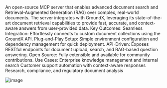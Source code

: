 An open-source MCP server that enables advanced document search and Retrieval-Augmented Generation (RAG) over complex, real-world documents. The server integrates with GroundX, leveraging its state-of-the-art document retrieval capabilities to provide fast, accurate, and context-aware answers from user-provided data.
Key Outcomes:
Seamless Integration: Effortlessly connects to custom document collections using the GroundX API.
Plug-and-Play Setup: Simple environment configuration and dependency management for quick deployment.
API-Driven: Exposes RESTful endpoints for document upload, search, and RAG-based question answering.
Open Source: Fully extensible and available for community contributions.
Use Cases:
Enterprise knowledge management and internal search
Customer support automation with context-aware responses
Research, compliance, and regulatory document analysis

![image](https://github.com/user-attachments/assets/d7c25178-a3ae-455a-a435-bf4463ce0185)
